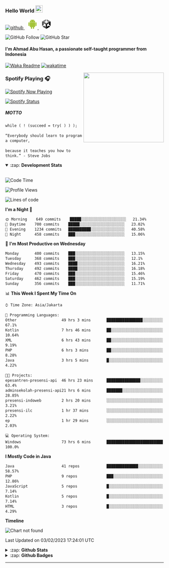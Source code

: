 ### Hello World <img src="https://github.com/eby8zevin/eby8zevin/blob/main/assets/Hi.gif"  width="23" height="23">

<p align="left">
  <a href="https://github.com/eby8zevin" target="_blank">
    <img src="https://github.com/eby8zevin/eby8zevin/blob/main/assets/GitHub.png" alt="github" width="33" height="33"/>
  </a>
  &nbsp;
  <a href="https://github.com/eby8zevin/QRBarcode" target="_blank">
    <img src="https://raw.githubusercontent.com/devicons/devicon/master/icons/android/android-plain.svg" alt="android" width="33" height="33"/>
  </a>
  &nbsp;
  <a href="https://github.com/eby8zevin/unity-ARMarker" target="_blank">
    <img src="https://raw.githubusercontent.com/devicons/devicon/master/icons/unity/unity-original.svg" alt="unity" width="33" height="33"/>
  </a>
</p>

![GitHub Follow](https://img.shields.io/github/followers/eby8zevin.svg?style=social&label=Follow)
![GitHub Star](https://img.shields.io/github/stars/eby8zevin?affiliations=OWNER%2CCOLLABORATOR&style=social&label=Star)

#### I'm Ahmad Abu Hasan, a passionate self-taught programmer from Indonesia

[![Waka Readme](https://github.com/eby8zevin/eby8zevin/actions/workflows/anmol098.yml/badge.svg)](https://github.com/eby8zevin/eby8zevin/actions/workflows/anmol098.yml)
[![wakatime](https://wakatime.com/badge/user/bbcd646f-1daf-4865-a20e-46d4c803e6f8.svg)](https://wakatime.com/@bbcd646f-1daf-4865-a20e-46d4c803e6f8)

<img src="https://github.com/eby8zevin/eby8zevin/blob/main/assets/Octocat.png" width="255" height="222" align='right'>

### Spotify Playing 🎧

[<img src="https://spotify-now-playing-ahmadabuhasan.vercel.app/api/spotify-playing" alt="Spotify Now Playing" width="350" />](https://open.spotify.com/user/gr3y7pr12w9ol2dy2ccdb10e7)

[<img src="https://readme-spotify-status-ahmadabuhasan.vercel.app/api/run-spotify-status" alt="Spotify Status" width="350" />](https://open.spotify.com/user/gr3y7pr12w9ol2dy2ccdb10e7)

##### MOTTO

```
while ( ! (succeed = try( ) ) );

“Everybody should learn to program a computer,

because it teaches you how to think.” - Steve Jobs
```

<details open>
  <summary> :zap: <b>Development Stats</b> </summary>
<br/>

<!--START_SECTION:waka-->
![Code Time](http://img.shields.io/badge/Code%20Time-2%2C662%20hrs%2015%20mins-blue)

![Profile Views](http://img.shields.io/badge/Profile%20Views-21-blue)

![Lines of code](https://img.shields.io/badge/From%20Hello%20World%20I%27ve%20Written-251%20Thousand%20lines%20of%20code-blue)

**I'm a Night 🦉** 

```text
🌞 Morning    649 commits    █████░░░░░░░░░░░░░░░░░░░░   21.34% 
🌆 Daytime    700 commits    █████░░░░░░░░░░░░░░░░░░░░   23.02% 
🌃 Evening    1234 commits   ██████████░░░░░░░░░░░░░░░   40.58% 
🌙 Night      458 commits    ███░░░░░░░░░░░░░░░░░░░░░░   15.06%

```
📅 **I'm Most Productive on Wednesday** 

```text
Monday       400 commits    ███░░░░░░░░░░░░░░░░░░░░░░   13.15% 
Tuesday      368 commits    ███░░░░░░░░░░░░░░░░░░░░░░   12.1% 
Wednesday    493 commits    ████░░░░░░░░░░░░░░░░░░░░░   16.21% 
Thursday     492 commits    ████░░░░░░░░░░░░░░░░░░░░░   16.18% 
Friday       470 commits    ███░░░░░░░░░░░░░░░░░░░░░░   15.46% 
Saturday     462 commits    ███░░░░░░░░░░░░░░░░░░░░░░   15.19% 
Sunday       356 commits    ███░░░░░░░░░░░░░░░░░░░░░░   11.71%

```


📊 **This Week I Spent My Time On** 

```text
⌚︎ Time Zone: Asia/Jakarta

💬 Programming Languages: 
Other                    49 hrs 3 mins       ████████████████░░░░░░░░░   67.1% 
Kotlin                   7 hrs 46 mins       ██░░░░░░░░░░░░░░░░░░░░░░░   10.64% 
XML                      6 hrs 43 mins       ██░░░░░░░░░░░░░░░░░░░░░░░   9.19% 
PHP                      6 hrs 3 mins        ██░░░░░░░░░░░░░░░░░░░░░░░   8.28% 
Java                     3 hrs 5 mins        █░░░░░░░░░░░░░░░░░░░░░░░░   4.22%

🐱‍💻 Projects: 
epesantren-presensi-api  46 hrs 23 mins      ███████████████░░░░░░░░░░   63.4% 
adminsekolah-presensi-api21 hrs 6 mins       ███████░░░░░░░░░░░░░░░░░░   28.85% 
presensi-indoweb         2 hrs 20 mins       ░░░░░░░░░░░░░░░░░░░░░░░░░   3.21% 
presensi-ilc             1 hr 37 mins        ░░░░░░░░░░░░░░░░░░░░░░░░░   2.22% 
ep                       1 hr 29 mins        ░░░░░░░░░░░░░░░░░░░░░░░░░   2.03%

💻 Operating System: 
Windows                  73 hrs 6 mins       █████████████████████████   100.0%

```

**I Mostly Code in Java** 

```text
Java                     41 repos            ██████████████░░░░░░░░░░░   58.57% 
PHP                      9 repos             ███░░░░░░░░░░░░░░░░░░░░░░   12.86% 
JavaScript               5 repos             █░░░░░░░░░░░░░░░░░░░░░░░░   7.14% 
Kotlin                   5 repos             █░░░░░░░░░░░░░░░░░░░░░░░░   7.14% 
HTML                     3 repos             █░░░░░░░░░░░░░░░░░░░░░░░░   4.29%

```


**Timeline**

![Chart not found](https://raw.githubusercontent.com/eby8zevin/eby8zevin/main/charts/bar_graph.png) 


 Last Updated on 03/02/2023 17:24:01 UTC
<!--END_SECTION:waka-->

</details>

<details>
  <summary> :zap: <b>Github Stats</b> </summary>
<p align="center">:heart:</p>
<p align="center"><a href="https://github.com/eby8zevin">
  <img src="https://github-readme-stats.vercel.app/api?username=eby8zevin&show_icons=true&theme=dark&line_height=20">
  <img src="https://github-readme-stats.vercel.app/api/top-langs/?username=eby8zevin&layout=compact&theme=dark">
</a></p>
<p align="center">
  <a href="https://github.com/eby8zevin">
    <img src="https://github-readme-streak-stats.herokuapp.com/?user=eby8zevin&theme=dark"/>
  </a>
</p>
</details>

<details>
  <summary> :zap: <b>Github Badges</b> </summary>
  <br>
  <a href='https://archiveprogram.github.com/'><img src='https://raw.githubusercontent.com/acervenky/animated-github-badges/master/assets/acbadge.gif' width='40' height='40'></a> 
  <a href='https://docs.github.com/en/developers'><img src='https://raw.githubusercontent.com/acervenky/animated-github-badges/master/assets/devbadge.gif' width='40' height='40'></a> 
  <a href='https://github.com/pricing'><img src='https://raw.githubusercontent.com/acervenky/animated-github-badges/master/assets/pro.gif' width='40' height='40'></a> 
  <a href='https://stars.github.com/'><img src='https://raw.githubusercontent.com/acervenky/animated-github-badges/master/assets/starbadge.gif' width='35' height='35'></a> 
  <a href='https://docs.github.com/en/github/supporting-the-open-source-community-with-github-sponsors'><img src='https://raw.githubusercontent.com/acervenky/animated-github-badges/master/assets/sponsorbadge.gif' width='35' height='35'></a>
</details>

---
